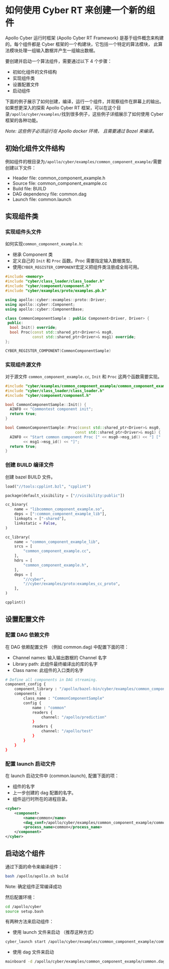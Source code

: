 # 如何使用 Cyber RT 来创建一个新的组件

Apollo Cyber 运行时框架 (Apollo Cyber RT Framework) 是基于组件概念来构建的。每个组件都是 Cyber 框架的一个构建块，它包括一个特定的算法模块， 此算法模块处理一组输入数椐并产生一组输出数椐。

要创建并启动一个算法组件，需要通过以下 4 个步骤：

- 初如化组件的文件结构
- 实现组件类
- 设置配置文件
- 启动组件

下面的例子展示了如何创建，编译，运行一个组件，并观察组件在屏幕上的输出。 如果想更深入的探索 Apollo Cyber RT 框架，可以在这个目录`/apollo/cyber/examples/`找到很多例子，这些例子详细展示了如何使用 Cyber 框架的各种功能。

*Note: 这些例子必须运行在 Apollo docker 环境， 且需要通过 Bazel 来编译。*

## 初始化组件文件结构

例如组件的根目录为`/apollo/cyber/examples/common_component_example/`需要创建以下文件：

- Header file: common_component_example.h
- Source file: common_component_example.cc
- Build file: BUILD
- DAG dependency file: common.dag
- Launch file: common.launch

## 实现组件类

### 实现组件头文件

如何实现`common_component_example.h`:

- 继承 Component 类
- 定义自己的 `Init` 和 `Proc` 函数。Proc 需要指定输入数椐类型。
- 使用`CYBER_REGISTER_COMPONENT`宏定义把组件类注册成全局可用。

```cpp
#include <memory>
#include "cyber/class_loader/class_loader.h"
#include "cyber/component/component.h"
#include "cyber/examples/proto/examples.pb.h"

using apollo::cyber::examples::proto::Driver;
using apollo::cyber::Component;
using apollo::cyber::ComponentBase;

class CommonComponentSample : public Component<Driver, Driver> {
 public:
  bool Init() override;
  bool Proc(const std::shared_ptr<Driver>& msg0,
            const std::shared_ptr<Driver>& msg1) override;
};

CYBER_REGISTER_COMPONENT(CommonComponentSample)
```

### 实现组件源文件

对于源文件 `common_component_example.cc`,  `Init` 和 `Proc` 这两个函数需要实现。

```cpp
#include "cyber/examples/common_component_example/common_component_example.h"
#include "cyber/class_loader/class_loader.h"
#include "cyber/component/component.h"

bool CommonComponentSample::Init() {
  AINFO << "Commontest component init";
  return true;
}

bool CommonComponentSample::Proc(const std::shared_ptr<Driver>& msg0,
                               const std::shared_ptr<Driver>& msg1) {
  AINFO << "Start common component Proc [" << msg0->msg_id() << "] ["
        << msg1->msg_id() << "]";
  return true;
}
```

### 创建 BUILD 编译文件

创建 bazel BUILD 文件。

```python
load("//tools:cpplint.bzl", "cpplint")

package(default_visibility = ["//visibility:public"])

cc_binary(
    name = "libcommon_component_example.so",
    deps = [":common_component_example_lib"],
    linkopts = ["-shared"],
    linkstatic = False,
)

cc_library(
    name = "common_component_example_lib",
    srcs = [
        "common_component_example.cc",
    ],
    hdrs = [
        "common_component_example.h",
    ],
    deps = [
        "//cyber",
        "//cyber/examples/proto:examples_cc_proto",
    ],
)

cpplint()
```

## 设置配置文件

### 配置 DAG 依赖文件

在 DAG 依赖配置文件 （例如 common.dag) 中配置下面的项：

 - Channel names: 输入输出数椐的 Channel 名字
 - Library path: 此组件最终编译出的库的名字
 - Class name: 此组件的入口类的名字

```bash
# Define all components in DAG streaming.
component_config {
    component_library : "/apollo/bazel-bin/cyber/examples/common_component_example/libcommon_component_example.so"
    components {
        class_name : "CommonComponentSample"
        config {
            name : "common"
            readers {
                channel: "/apollo/prediction"
            }
            readers {
                channel: "/apollo/test"
            }
        }
    }
}
```

### 配置 launch 启动文件

在 launch 启动文件中 (common.launch), 配置下面的项：

  - 组件的名字
  - 上一步创建的 dag 配置的名字。
  - 组件运行时所在的进程目录。

```xml
<cyber>
    <component>
        <name>common</name>
        <dag_conf>/apollo/cyber/examples/common_component_example/common.dag</dag_conf>
        <process_name>common</process_name>
    </component>
</cyber>
```

## 启动这个组件

通过下面的命令来编译组件：

```bash
bash /apollo/apollo.sh build
```

Note: 确定组件正常编译成功

然后配置环境：

```bash
cd /apollo/cyber
source setup.bash
```

有两种方法来启动组件：

- 使用 launch 文件来启动 （推荐这种方式）

```bash
cyber_launch start /apollo/cyber/examples/common_component_example/common.launch
```

- 使用 dag 文件来启动

```bash
mainboard -d /apollo/cyber/examples/common_component_example/common.dag
```
